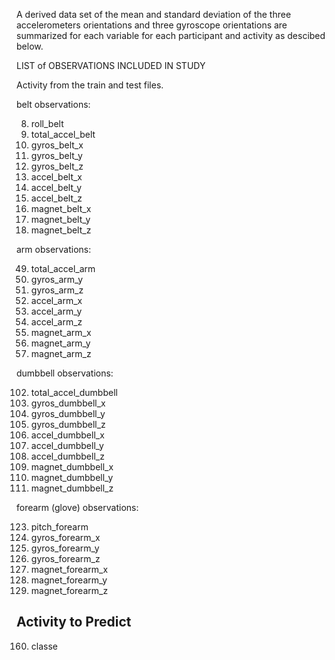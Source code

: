 A derived data set of the mean and standard deviation of the three
accelerometers orientations and three gyroscope orientations are
summarized for each variable for each participant and activity as
descibed below.


LIST of OBSERVATIONS INCLUDED IN STUDY

Activity from the train and test files. 

belt observations: 

8. roll_belt
11. total_accel_belt
37. gyros_belt_x
38. gyros_belt_y
39. gyros_belt_z            
40. accel_belt_x
41. accel_belt_y
42. accel_belt_z
43. magnet_belt_x
44. magnet_belt_y
45. magnet_belt_z

arm observations:
           
49. total_accel_arm
61. gyros_arm_y
62. gyros_arm_z
63. accel_arm_x             
64. accel_arm_y
65. accel_arm_z
66. magnet_arm_x
67. magnet_arm_y
68. magnet_arm_z

dumbbell observations:

102. total_accel_dumbbell    
113. gyros_dumbbell_x
114. gyros_dumbbell_y        
115. gyros_dumbbell_z
116. accel_dumbbell_x
117. accel_dumbbell_y        
118. accel_dumbbell_z
119. magnet_dumbbell_x
120. magnet_dumbbell_y       
121. magnet_dumbbell_z

forearm (glove) observations:

123. pitch_forearm           
151. gyros_forearm_x
152. gyros_forearm_y
153. gyros_forearm_z         
157. magnet_forearm_x
158. magnet_forearm_y
159. magnet_forearm_z

## Activity to Predict
        
160. classe                  


